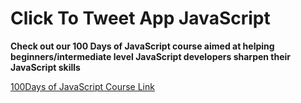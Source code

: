 # Click To Tweet App JavaScript

**Check out our 100 Days of JavaScript course aimed at helping beginners/intermediate level JavaScript developers sharpen their JavaScript skills**

[100Days of JavaScript Course Link](https://www.udemy.com/course/100-days-of-javascript/?referralCode=9FB1A91BA3B143B2A261)

